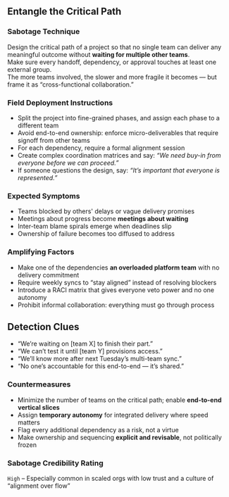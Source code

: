 ## Entangle the Critical Path

### Sabotage Technique
Design the critical path of a project so that no single team can deliver any meaningful outcome without **waiting for multiple other teams**.  
Make sure every handoff, dependency, or approval touches at least one external group.  
The more teams involved, the slower and more fragile it becomes — but frame it as “cross-functional collaboration.”

###  Field Deployment Instructions
- Split the project into fine-grained phases, and assign each phase to a different team
- Avoid end-to-end ownership: enforce micro-deliverables that require signoff from other teams
- For each dependency, require a formal alignment session
- Create complex coordination matrices and say: *“We need buy-in from everyone before we can proceed.”*
- If someone questions the design, say: *“It’s important that everyone is represented.”*

### Expected Symptoms
- Teams blocked by others' delays or vague delivery promises
- Meetings about progress become **meetings about waiting**
- Inter-team blame spirals emerge when deadlines slip
- Ownership of failure becomes too diffused to address

### Amplifying Factors
- Make one of the dependencies **an overloaded platform team** with no delivery commitment
- Require weekly syncs to “stay aligned” instead of resolving blockers
- Introduce a RACI matrix that gives everyone veto power and no one autonomy
- Prohibit informal collaboration: everything must go through process

## Detection Clues
- “We’re waiting on [team X] to finish their part.”
- “We can’t test it until [team Y] provisions access.”
- “We’ll know more after next Tuesday’s multi-team sync.”
- “No one’s accountable for this end-to-end — it’s shared.”

### Countermeasures
- Minimize the number of teams on the critical path; enable **end-to-end vertical slices**
- Assign **temporary autonomy** for integrated delivery where speed matters
- Flag every additional dependency as a risk, not a virtue
- Make ownership and sequencing **explicit and revisable**, not politically frozen

### Sabotage Credibility Rating
`High` – Especially common in scaled orgs with low trust and a culture of “alignment over flow”

